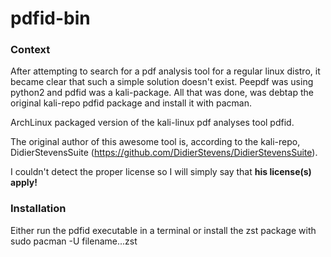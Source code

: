# pdfid-bin
### Context
After attempting to search for a pdf analysis tool for a regular linux distro, it became clear that such a simple solution doesn't exist. Peepdf was using python2 and pdfid was a kali-package.
All that was done, was debtap the original kali-repo pdfid package and install it with pacman.

ArchLinux packaged version of the kali-linux pdf analyses tool pdfid. 

The original author of this awesome tool is, according to the kali-repo, DidierStevensSuite (https://github.com/DidierStevens/DidierStevensSuite).

I couldn't detect the proper license so I will simply say that **his license(s) apply!**

### Installation
Either run the pdfid executable in a terminal or install the zst package with sudo pacman -U filename...zst
